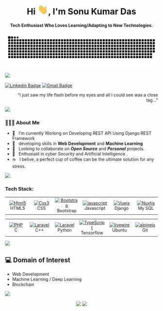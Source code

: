 <div align="center">
<h1 align="center">Hi <img width="35" src="https://github.com/1999AZZAR/1999AZZAR/blob/main/resources/img/waving.gif">, I'm Sonu Kumar Das</h1>
<h4 align="center">Tech Enthusiast Who Loves Learning/Adapting to New Technologies.</h4>
</div>

<div align="center">
  <a href="https://1999azzar.github.io/1999AZZAR/">
  <img  src="https://github.com/1999AZZAR/1999AZZAR/blob/main/resources/img/grid-snake.svg"
       alt="snake" /></a>
</div>

<br>
<a href="https://www.youtube.com/watch?v=dQw4w9WgXcQ"><img src="https://user-images.githubusercontent.com/73097560/115834477-dbab4500-a447-11eb-908a-139a6edaec5c.gif"></a>


[![Linkedin Badge](https://img.shields.io/badge/-sonu?style=flat-square&logo=Linkedin&logoColor=white&link=https://www.linkedin.com/in/skd100/)](https://www.linkedin.com/in/skd100/) [![Gmail Badge](https://img.shields.io/badge/-sonukumardas598@gmail.com-c14438?style=flat-square&logo=Gmail&logoColor=white&link=mailto:sonukumardas598@gmail.com)](mailto:sonukumardas598@gmail.com) 

<div style="text-align: right">“I just saw my life flash before my eyes and all I could see was a close tag…”</div>

<a href="https://www.youtube.com/watch?v=dQw4w9WgXcQ"><img src="https://user-images.githubusercontent.com/73097560/115834477-dbab4500-a447-11eb-908a-139a6edaec5c.gif"></a>

<h3> 👨🏻‍💻 About Me </h3>

- 🔭 &nbsp; I’m currently Working on Developing REST API Using Django REST Framework
- 🌱 &nbsp; developing skills in **Web Development** and **Machine Learning**
- 👯 &nbsp; Looking to collaborate on _**Open Source**_ and _**Personal**_ projects.
- 🌱 &nbsp; Enthusiast in cyber Security and Artificial Intelligence .
- ☕ &nbsp; I belive, a perfect cup of coffee can be the ultimate solution for any stress. 


<a href="https://www.youtube.com/watch?v=dQw4w9WgXcQ"><img src="https://user-images.githubusercontent.com/73097560/115834477-dbab4500-a447-11eb-908a-139a6edaec5c.gif"></a>


<h3 align="left">Tech Stack:</h3>

<table align="center">
  <tr>
      <td align="center" width="96">
      <a href="#html5">
        <img src="https://seeklogo.com/images/H/html5-without-wordmark-color-logo-14D252D878-seeklogo.com.png" width="48" height="48" alt="Html5" />
      </a>
      <br>HTML5
    </td>
    <td align="center" width="96">
      <a href="#css3">
        <img src="https://upload.wikimedia.org/wikipedia/commons/thumb/6/62/CSS3_logo.svg/48px-CSS3_logo.svg.png" width="48" height="48" alt="Css3" />
      </a>
      <br>CSS
    </td>
     <td align="center" width="96">
      <a href="#bootstrap">
        <img src="https://cdn.worldvectorlogo.com/logos/bootstrap-4.svg" width="48" height="48" alt="Bootstrap" />
      </a>
      <br>Bootstrap
    </td>
     <td align="center" width="96">
      <a href="#js">
        <img src="https://upload.wikimedia.org/wikipedia/commons/thumb/9/99/Unofficial_JavaScript_logo_2.svg/1024px-Unofficial_JavaScript_logo_2.svg.png" width="48" height="48" alt="javascript" />
      </a>
      <br>Javascript
    </td>
     <td align="center" width="96">
      <a href="#django">
        <img src="https://github.com/MarikIshtar007/MarikIshtar007/blob/master/images/django.svg" width="48" height="48" alt="Vuejs" />
      </a>
      <br>Django
    </td>
     <td align="center" width="96">
      <a href="#mysql">
        <img src="https://www.logo.wine/a/logo/MySQL/MySQL-Logo.wine.svg" width="48" height="48" alt="Nuxtjs" />
      </a>
      <br>My SQL
    </td>
  </tr>

</table>

<table align="center">
  <tr>
     <td align="center" width="96">
      <a href="#nuxtjs" >
        <img src="https://github.com/MarikIshtar007/MarikIshtar007/blob/master/images/c-original.svg" width="48" height="48" alt="PHP" />
      </a>
      <br>C
    </td>
      <td align="center" width="96">
      <a href="#laravel">
        <img src="https://github.com/MarikIshtar007/MarikIshtar007/blob/master/images/cpp.svg" width="48" height="48" alt="Laravel" />
      </a>
      <br>C++
    </td>
      <td align="center" width="96">
      <a href="#laravel">
        <img src="https://github.com/MarikIshtar007/MarikIshtar007/blob/master/images/python2.png" width="48" height="48" alt="Laravel" />
      </a>
      <br>Python
    </td>
     <td align="center" width="96">
      <a href="#ts">
        <img src="https://upload.wikimedia.org/wikipedia/commons/2/2d/Tensorflow_logo.svg" width="48" height="48" alt="TypeScript" />
      </a>
      <br>Tensorflow
    </td>
     <td align="center" width="96">
        <a href="#livewire">
            <img src="https://seeklogo.com/images/U/ubuntu-logo-8FDEC6A07B-seeklogo.com.png" width="48" height="48"
                alt="livewire" />
        </a>
        <br>Ubuntu
    </td>
    <td align="center" width="96">
        <a href="#alpinejs">
            <img src="https://upload.wikimedia.org/wikipedia/commons/thumb/3/3f/Git_icon.svg/1200px-Git_icon.svg.png" width="48"
                height="48" alt="alpinejs" />
        </a>
        <br>Git
    </td>
  </tr>
  </table>
  
  <a href="https://www.youtube.com/watch?v=dQw4w9WgXcQ"><img src="https://user-images.githubusercontent.com/73097560/115834477-dbab4500-a447-11eb-908a-139a6edaec5c.gif"></a>
  
## :computer: Domain of Interest

* Web Development
* Machine Learning / Deep Learning
* Blockchain

<a href="https://www.youtube.com/watch?v=dQw4w9WgXcQ"><img src="https://user-images.githubusercontent.com/73097560/115834477-dbab4500-a447-11eb-908a-139a6edaec5c.gif"></a>

<p align = "center">
  <img src = "https://github-readme-stats.vercel.app/api?username=sonukumar11&show_icons=true&count_private=true&theme=radical&line_height=40">
  <img src = "https://github-readme-stats.vercel.app/api/top-langs/?username=sonukumar11&count_private=true&hide=CSS,HTML,Cmake,Makefile">
</p>


